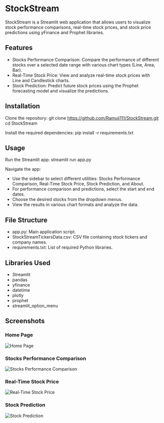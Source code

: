 # StockStream

StockStream is a Streamlit web application that allows users to visualize stock performance comparisons, real-time stock prices, and stock price predictions using yFinance and Prophet libraries.

## Features

- Stocks Performance Comparison: Compare the performance of different stocks over a selected date range with various chart types (Line, Area, Bar).
- Real-Time Stock Price: View and analyze real-time stock prices with Line and Candlestick charts.
- Stock Prediction: Predict future stock prices using the Prophet forecasting model and visualize the predictions.

## Installation

Clone the repository:
git clone https://github.com/Ramuji111/StockStream.git
cd StockStream

Install the required dependencies:
pip install -r requirements.txt

## Usage

Run the Streamlit app:
streamlit run app.py

Navigate the app:
- Use the sidebar to select different utilities: Stocks Performance Comparison, Real-Time Stock Price, Stock Prediction, and About.
- For performance comparison and predictions, select the start and end dates.
- Choose the desired stocks from the dropdown menus.
- View the results in various chart formats and analyze the data.

## File Structure

- app.py: Main application script.
- StockStreamTickersData.csv: CSV file containing stock tickers and company names.
- requirements.txt: List of required Python libraries.

## Libraries Used

- Streamlit
- pandas
- yfinance
- datetime
- plotly
- prophet
- streamlit_option_menu

## Screenshots

### Home Page
![Home Page](Images/home_page.png)

### Stocks Performance Comparison
![Stocks Performance Comparison](Images/performance_comparison.png)

### Real-Time Stock Price
![Real-Time Stock Price](Images/real_time_price.png)

### Stock Prediction
![Stock Prediction](Images/stock_prediction.png)


